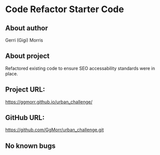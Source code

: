 # Code Refactor Starter Code
## About author
Gerri (Gigi) Morris

## About project
Refactored existing code to ensure SEO accessability standards were in place.

## Project URL:
https://ggmorr.github.io/urban_challenge/

## GitHub URL:
https://github.com/GgMorr/urban_challenge.git 

## No known bugs

